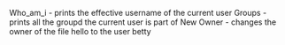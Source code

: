 Who_am_i - prints the effective username of the current user
Groups - prints all the groupd the current user is part of
New Owner - changes the owner of the file hello to the user betty
